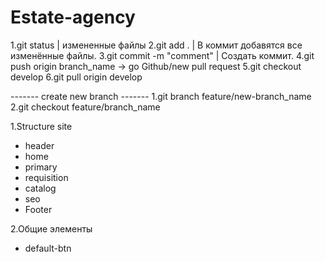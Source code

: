 # Estate-agency

1.git status | измененные файлы
2.git add . | В коммит добавятся все изменённые файлы.
3.git commit -m "comment" | Создать коммит.
4.git push origin branch_name
-> go Github/new pull request
5.git checkout develop
6.git pull origin develop

------- create new branch -------
1.git branch feature/new-branch_name
2.git checkout feature/branch_name

1.Structure site
- header
- home
- primary
- requisition
- catalog
- seo
- Footer

2.Общие элементы
- default-btn

